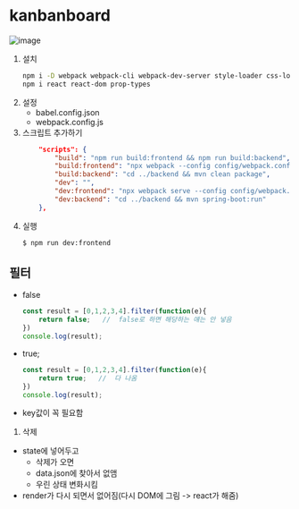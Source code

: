 # kanbanboard
![image](https://user-images.githubusercontent.com/61460836/158583972-8d75be31-8a38-45e2-9ec0-190663631c76.png)


1. 설치 
    ```bash
    npm i -D webpack webpack-cli webpack-dev-server style-loader css-loader node-sass sass-loader babel-loader @babel/core @babel/cli @babel/preset-env @babel/preset-react @babel/plugin-transform-runtime @babel/plugin-syntax-throw-expressions 
    npm i react react-dom prop-types
    ```
2. 설정 
    + babel.config.json
    + webpack.config.js
3. 스크립트 추가하기
    ```json
        "scripts": {
            "build": "npm run build:frontend && npm run build:backend",
            "build:frontend": "npx webpack --config config/webpack.config.js --mode production", 
            "build:backend": "cd ../backend && mvn clean package",
            "dev": "",
            "dev:frontend": "npx webpack serve --config config/webpack.config.js --progress --mode development",
            "dev:backend": "cd ../backend && mvn spring-boot:run"
        },
    ```
4. 실행
    ```bash
    $ npm run dev:frontend
    ```


## 필터
+ false
    ```js
    const result = [0,1,2,3,4].filter(function(e){
        return false;   //  false로 하면 해당하는 얘는 안 넣음
    })
    console.log(result);
    ```
+ true;
    ```js
    const result = [0,1,2,3,4].filter(function(e){
        return true;   //  다 나옴
    })
    console.log(result);
    ```
+ key값이 꼭 필요함




1. 삭제
+ state에 넣어두고
    + 삭제가 오면
    + data.json에 찾아서 없앰
    + 우린 상태 변화시킴 
+ render가 다시 되면서 없어짐(다시 DOM에 그림 -> react가 해줌)


